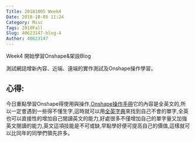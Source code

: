 ```yaml
---
Title: 20181005 Week4 
Date: 2018-10-05 11:24
Category: Misc
Tags: 2018Fall
Slug: 40623147-blog-4
Author: 40623147
---
```

Week4 開始學習Onshape&架設Blog

<!-- PELICAN_END_SUMMARY -->

測試網誌增新內容、近端、遠端的實作測試及Onshape操作學習。

心得:
--

今日重點學習Onshape得使用與操作,[Onshape操作手冊](http://mde.tw/cadp2018/content/OnshapeWeek%201.html)它的內容是全英文的,所以一定會遇到一些得不懂生字,這時就可以用[全英字典](https://www.merriam-webster.com/)來找到自己不會的單字,全英也可以直接性的增加自己閱讀英文的能力,好處很多不僅增加自己的單字量又加強英文閱讀的能力,英文這項技能是不可或缺,早點學好便可提高自己的價值,這樣就可以比同年的同學們領先許多。
